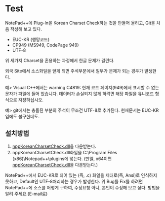 # Test
NotePad++에 Plug-In을 Korean Charset Check하는 것을 만들어 올리고, Git을 처음 작성해 보고 있다.

- EUC-KR (행망코드)
- CP949 (MS949, CodePage 949)
- UTF-8

위 세가지 Charset을 혼용하는 과정에서 한글 문제가 걸린다.

외국 Site에서 소스화일을 얻게 되면 주석부분에서 일부가 문제가 되는 경우가 발생한다.

예> Visual C++에서는  warning C4819: 현재 코드 페이지(949)에서 표시할 수 없는 문자가 파일에 들어 있습니다. 데이터가 손실되지 않게 하려면 해당 파일을 유니코드 형식으로 저장하십시오.

예> git에서는 충돌된 부분의 주석이 무조건 UTF-8로 추가된다. 현재문서는 EUC-KR임에도 불구한데도.

설치방법
---------------------------------------
1. [nppKoreanCharsetCheck.dll](./bin/nppKoreanCharsetCheck.dll)을 다운받는다.
2. nppKoreanCharsetCheck.dll화일을 C:\Program Files (x86)\Notepad++\plugins에 넣는다.
   (만일, x64이면 [nppKoreanCharsetCheck.dll](./bin64/nppKoreanCharsetCheck.dll)을 다운받는다.)
   
NotePad++에서 EUC-KR로 되어 있는 (즉, .c) 화일을 제대로(즉, Ansi)로 인식하지 못하고, Default인 UTF-8처리하는 경우가 발생한다.
위 Bug를 Fix를 하려면 NotePad++에 소스를 어떻게 구하여, 수정요청 아니, 본인이 수정해 보고 싶다. 방법을 알려 주세요.(E-mail로)